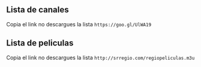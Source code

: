 ## Lista de canales 
Copia el link no descargues la lista `https://goo.gl/UlWA19`

## Lista de peliculas 
Copia el link no descargues la lista `http://srregio.com/regiopeliculas.m3u`
